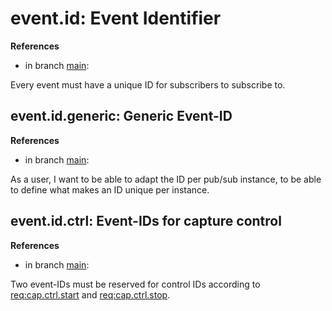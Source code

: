 # event.id: Event Identifier

**References**

- in branch [main](https://github.com/mhatzl/evident/tree/main): 

Every event must have a unique ID for subscribers to subscribe to.

## event.id.generic: Generic Event-ID

**References**

- in branch [main](https://github.com/mhatzl/evident/tree/main): 

As a user, I want to be able to adapt the ID per pub/sub instance, to be able to define what makes an ID unique per instance.

## event.id.ctrl: Event-IDs for capture control

**References**

- in branch [main](https://github.com/mhatzl/evident/tree/main): 

Two event-IDs must be reserved for control IDs according to [req:cap.ctrl.start](5.a-REQact-cap.ctrl#capctrlstart-start-capturing) and [req:cap.ctrl.stop](5.a-REQact-cap.ctrl#capctrlstop-stop-capturing).
